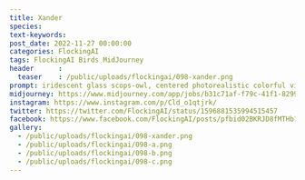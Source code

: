 ```yaml
---
title: Xander
species: 
text-keywords: 
post_date: 2022-11-27 00:00:00
categories: FlockingAI
tags: FlockingAI Birds MidJourney 
header      :
  teaser    : /public/uploads/flockingai/098-xander.png
prompt: iridescent glass scops-owl, centered photorealistic colorful vibrant reflective volumetric lighting 8k
midjourney: https://www.midjourney.com/app/jobs/b31c71af-f79c-41f1-8299-8a36b35a1c36
instagram: https://www.instagram.com/p/Cld_o1qtjrk/
twitter: https://twitter.com/FlockingAI/status/1596881535994515457
facebook: https://www.facebook.com/FlockingAI/posts/pfbid02BKRJD8fMTHb15CUmBfF66y8RFkTQasCe9MpeSUPw2QxGbkaUXn9NDkwWXJDVpnZcl
gallery: 
  - /public/uploads/flockingai/098-xander.png
  - /public/uploads/flockingai/098-a.png
  - /public/uploads/flockingai/098-b.png
  - /public/uploads/flockingai/098-c.png
---
```

